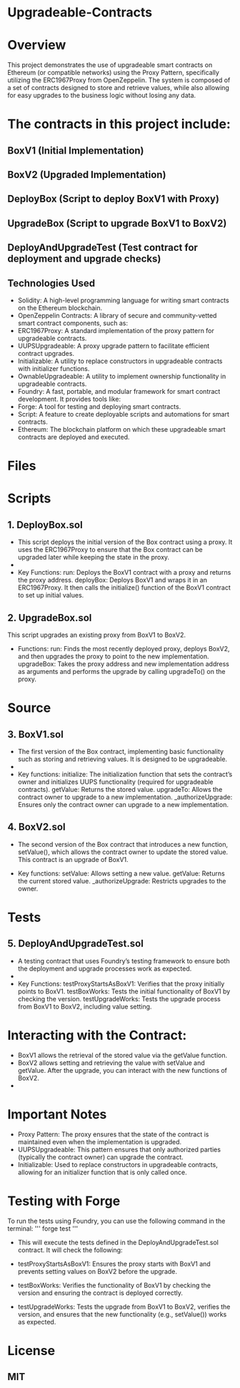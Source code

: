 # Upgradeable-Contracts
# Overview
This project demonstrates the use of upgradeable smart contracts on Ethereum (or compatible networks) using the Proxy Pattern, specifically utilizing the ERC1967Proxy from OpenZeppelin. The system is composed of a set of contracts designed to store and retrieve values, while also allowing for easy upgrades to the business logic without losing any data.

# The contracts in this project include:

## BoxV1 (Initial Implementation)
## BoxV2 (Upgraded Implementation)
## DeployBox (Script to deploy BoxV1 with Proxy)
## UpgradeBox (Script to upgrade BoxV1 to BoxV2)
## DeployAndUpgradeTest (Test contract for deployment and upgrade checks)

## Technologies Used
- Solidity: A high-level programming language for writing smart contracts on the Ethereum blockchain.
- OpenZeppelin Contracts: A library of secure and community-vetted smart contract components, such as:
- ERC1967Proxy: A standard implementation of the proxy pattern for upgradeable contracts.
- UUPSUpgradeable: A proxy upgrade pattern to facilitate efficient contract upgrades.
- Initializable: A utility to replace constructors in upgradeable contracts with initializer functions.
- OwnableUpgradeable: A utility to implement ownership functionality in upgradeable contracts.
- Foundry: A fast, portable, and modular framework for smart contract development. It provides tools like:
- Forge: A tool for testing and deploying smart contracts.
- Script: A feature to create deployable scripts and automations for smart contracts.
- Ethereum: The blockchain platform on which these upgradeable smart contracts are deployed and executed.

# Files

# Scripts

## 1. DeployBox.sol
- This script deploys the initial version of the Box contract using a proxy. It uses the ERC1967Proxy to ensure that the Box contract can be upgraded later while keeping the state in the proxy.
- 
- Key Functions:
run: Deploys the BoxV1 contract with a proxy and returns the proxy address.
deployBox: Deploys BoxV1 and wraps it in an ERC1967Proxy. It then calls the initialize() function of the BoxV1 contract to set up initial values.

## 2. UpgradeBox.sol
This script upgrades an existing proxy from BoxV1 to BoxV2.

- Functions:
run: Finds the most recently deployed proxy, deploys BoxV2, and then upgrades the proxy to point to the new implementation.
upgradeBox: Takes the proxy address and new implementation address as arguments and performs the upgrade by calling upgradeTo() on the proxy.

# Source

## 3. BoxV1.sol
- The first version of the Box contract, implementing basic functionality such as storing and retrieving values. It is designed to be upgradeable.
-
- Key functions:
initialize: The initialization function that sets the contract’s owner and initializes UUPS functionality (required for upgradeable contracts).
getValue: Returns the stored value.
upgradeTo: Allows the contract owner to upgrade to a new implementation.
_authorizeUpgrade: Ensures only the contract owner can upgrade to a new implementation.


## 4. BoxV2.sol
- The second version of the Box contract that introduces a new function, setValue(), which allows the contract owner to update the stored value. This contract is an upgrade of BoxV1.

- Key functions:
setValue: Allows setting a new value.
getValue: Returns the current stored value.
_authorizeUpgrade: Restricts upgrades to the owner.

# Tests
## 5. DeployAndUpgradeTest.sol
- A testing contract that uses Foundry’s testing framework to ensure both the deployment and upgrade processes work as expected.
- 
- Key Functions:
testProxyStartsAsBoxV1: Verifies that the proxy initially points to BoxV1.
testBoxWorks: Tests the initial functionality of BoxV1 by checking the version.
testUpgradeWorks: Tests the upgrade process from BoxV1 to BoxV2, including value setting.

# Interacting with the Contract:

- BoxV1 allows the retrieval of the stored value via the getValue function.
- BoxV2 allows setting and retrieving the value with setValue and getValue. After the upgrade, you can interact with the new functions of BoxV2.
- 
# Important Notes
- Proxy Pattern: The proxy ensures that the state of the contract is maintained even when the implementation is upgraded.
- UUPSUpgradeable: This pattern ensures that only authorized parties (typically the contract owner) can upgrade the contract.
- Initializable: Used to replace constructors in upgradeable contracts, allowing for an initializer function that is only called once.

# Testing with Forge
To run the tests using Foundry, you can use the following command in the terminal:
'''
forge test 
'''
- This will execute the tests defined in the DeployAndUpgradeTest.sol contract. It will check the following:

- testProxyStartsAsBoxV1: Ensures the proxy starts with BoxV1 and prevents setting values on BoxV2 before the upgrade.
- testBoxWorks: Verifies the functionality of BoxV1 by checking the version and ensuring the contract is deployed correctly.
- testUpgradeWorks: Tests the upgrade from BoxV1 to BoxV2, verifies the version, and ensures that the new functionality (e.g., setValue()) works as expected.

# License
## MIT
